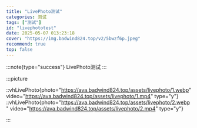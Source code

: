 ```yaml
---
title: "LivePhoto测试"
categories: 测试
tags: ["测试"]
id: "livephototest"
date: 2025-05-07 013:23:18
cover: "https://img.badwind824.top/v2/5bwzf6p.jpeg"
recommend: true
top: false
---
```


:::note{type="success"}
LivePhoto测试
:::

:::picture

::vhLivePhoto{photo="https://ava.badwind824.top/assets/livephoto/1.webp" video="https://ava.badwind824.top/assets/livephoto/1.mp4" type="y"}
::vhLivePhoto{photo="https://ava.badwind824.top/assets/livephoto/2.webp" video="https://ava.badwind824.top/assets/livephoto/2.mp4" type="y"}

:::



